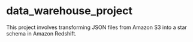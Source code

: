 # data_warehouse_project
This project involves transforming JSON files from Amazon S3 into a star schema in Amazon Redshift.
